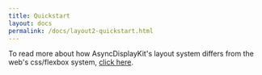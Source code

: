 ```yaml
---
title: Quickstart
layout: docs
permalink: /docs/layout2-quickstart.html
---
```


To read more about how AsyncDisplayKit's layout system differs from the web's css/flexbox system, <a href = "layout2-web-flexbox-differences.html">click here</a>.